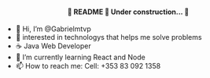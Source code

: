 <h4 align="center"> 
	🚧  README 🚀 Under construction...  🚧
</h4>

- 👋 Hi, I’m @Gabrielmtvp
- 👀 interested in technologys that helps me solve problems
- ☕️ Java Web Developer
- 🌱 I’m currently learning React and Node
- 📫 How to reach me: Cell: +353 83 092 1358

<!---
- 💞️ I’m looking to collaborate on ...
Gabrielmtvp/Gabrielmtvp is a ✨ special ✨ repository because its `README.md` (this file) appears on your GitHub profile.
You can click the Preview link to take a look at your changes.
--->
